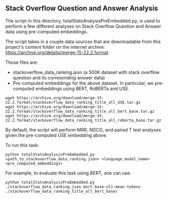 ## Stack Overflow Question and Answer Analysis

The script in this directory, totalStatsAnalysisPreEmbedded.py, is used to perform a few different analyses on Stack Overflow Question and Answer data using pre-computed embeddings.   

The script takes in a couple data sources that are downloadable from this project's content folder on the internet archive: https://archive.org/details/merge-15-22.2.format.  

Those files are:
- stackoverflow_data_ranking.json (a 500K dataset with stack overflow question and its corresonding answer data)
- Pre-computed embeddings for the above dataset. In particular, we pre-computed embeddings using BERT, RoBERTa and USE. 

```
wget https://archive.org/download/merge-15-22.2.format/stackoverflow_data_ranking_title_all_USE.tar.gz
wget https://archive.org/download/merge-15-22.2.format/stackoverflow_data_ranking_title_all_bert_base.tar.gz
wget https://archive.org/download/merge-15-22.2.format/stackoverflow_data_ranking_title_all_roberta_base.tar.gz
```


By default, the script will perform MRR, NDCG, and paired T test analyses given the pre-computed USE embedding above.

To run this task:
```
python totalStatsAnalysisPreEmbedded.py <path_to_stackoverflow_data_ranking.json> <language_model_name> <pre_computed_embeddings>
```

For example, to evaluate this task using BERT, one can use:
```
python totalStatsAnalysisPreEmbedded.py ./stackoverflow_data_ranking.json bert-base-nli-mean-tokens ./stackoverflow_data_ranking_title_all_bert_base/ 
```

